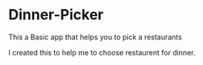 # Dinner-Picker
This a Basic app that helps you to pick a restaurants

I created this to help me to choose restaurent for dinner.
